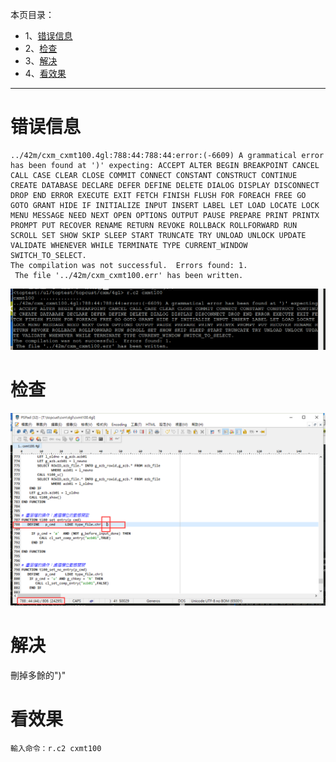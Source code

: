 本页目录：
- 1、[错误信息](#debug-01)
- 2、[检查](#debug-02)
- 3、[解决](#debug-03)
- 4、[看效果](#debug-04)

***

# 错误信息

```
../42m/cxm_cxmt100.4gl:788:44:788:44:error:(-6609) A grammatical error has been found at ')' expecting: ACCEPT ALTER BEGIN BREAKPOINT CANCEL CALL CASE CLEAR CLOSE COMMIT CONNECT CONSTANT CONSTRUCT CONTINUE CREATE DATABASE DECLARE DEFER DEFINE DELETE DIALOG DISPLAY DISCONNECT DROP END ERROR EXECUTE EXIT FETCH FINISH FLUSH FOR FOREACH FREE GO GOTO GRANT HIDE IF INITIALIZE INPUT INSERT LABEL LET LOAD LOCATE LOCK MENU MESSAGE NEED NEXT OPEN OPTIONS OUTPUT PAUSE PREPARE PRINT PRINTX PROMPT PUT RECOVER RENAME RETURN REVOKE ROLLBACK ROLLFORWARD RUN SCROLL SET SHOW SKIP SLEEP START TRUNCATE TRY UNLOAD UNLOCK UPDATE VALIDATE WHENEVER WHILE TERMINATE TYPE CURRENT_WINDOW SWITCH_TO_SELECT.
The compilation was not successful.  Errors found: 1.
 The file '../42m/cxm_cxmt100.err' has been written.

```

![](image/2-1.png)

# 检查

![](image/2-2.png)

# 解决

刪掉多餘的")"

# 看效果

```
輸入命令：r.c2 cxmt100
```

